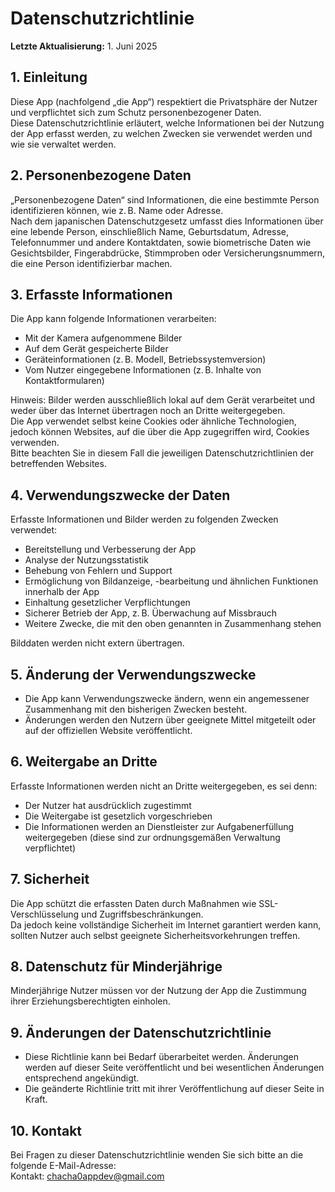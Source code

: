 # Datenschutzrichtlinie

**Letzte Aktualisierung:** 1. Juni 2025

## 1. Einleitung  
Diese App (nachfolgend „die App“) respektiert die Privatsphäre der Nutzer und verpflichtet sich zum Schutz personenbezogener Daten.  
Diese Datenschutzrichtlinie erläutert, welche Informationen bei der Nutzung der App erfasst werden, zu welchen Zwecken sie verwendet werden und wie sie verwaltet werden.

## 2. Personenbezogene Daten  
„Personenbezogene Daten“ sind Informationen, die eine bestimmte Person identifizieren können, wie z. B. Name oder Adresse.  
Nach dem japanischen Datenschutzgesetz umfasst dies Informationen über eine lebende Person, einschließlich Name, Geburtsdatum, Adresse, Telefonnummer und andere Kontaktdaten, sowie biometrische Daten wie Gesichtsbilder, Fingerabdrücke, Stimmproben oder Versicherungsnummern, die eine Person identifizierbar machen.

## 3. Erfasste Informationen  
Die App kann folgende Informationen verarbeiten:

- Mit der Kamera aufgenommene Bilder  
- Auf dem Gerät gespeicherte Bilder  
- Geräteinformationen (z. B. Modell, Betriebssystemversion)  
- Vom Nutzer eingegebene Informationen (z. B. Inhalte von Kontaktformularen)

Hinweis: Bilder werden ausschließlich lokal auf dem Gerät verarbeitet und weder über das Internet übertragen noch an Dritte weitergegeben.  
Die App verwendet selbst keine Cookies oder ähnliche Technologien, jedoch können Websites, auf die über die App zugegriffen wird, Cookies verwenden.  
Bitte beachten Sie in diesem Fall die jeweiligen Datenschutzrichtlinien der betreffenden Websites.

## 4. Verwendungszwecke der Daten  
Erfasste Informationen und Bilder werden zu folgenden Zwecken verwendet:

- Bereitstellung und Verbesserung der App  
- Analyse der Nutzungsstatistik  
- Behebung von Fehlern und Support  
- Ermöglichung von Bildanzeige, -bearbeitung und ähnlichen Funktionen innerhalb der App  
- Einhaltung gesetzlicher Verpflichtungen  
- Sicherer Betrieb der App, z. B. Überwachung auf Missbrauch  
- Weitere Zwecke, die mit den oben genannten in Zusammenhang stehen

Bilddaten werden nicht extern übertragen.

## 5. Änderung der Verwendungszwecke

- Die App kann Verwendungszwecke ändern, wenn ein angemessener Zusammenhang mit den bisherigen Zwecken besteht.  
- Änderungen werden den Nutzern über geeignete Mittel mitgeteilt oder auf der offiziellen Website veröffentlicht.

## 6. Weitergabe an Dritte  
Erfasste Informationen werden nicht an Dritte weitergegeben, es sei denn:

- Der Nutzer hat ausdrücklich zugestimmt  
- Die Weitergabe ist gesetzlich vorgeschrieben  
- Die Informationen werden an Dienstleister zur Aufgabenerfüllung weitergegeben (diese sind zur ordnungsgemäßen Verwaltung verpflichtet)

## 7. Sicherheit  
Die App schützt die erfassten Daten durch Maßnahmen wie SSL-Verschlüsselung und Zugriffsbeschränkungen.  
Da jedoch keine vollständige Sicherheit im Internet garantiert werden kann, sollten Nutzer auch selbst geeignete Sicherheitsvorkehrungen treffen.

## 8. Datenschutz für Minderjährige  
Minderjährige Nutzer müssen vor der Nutzung der App die Zustimmung ihrer Erziehungsberechtigten einholen.

## 9. Änderungen der Datenschutzrichtlinie  
- Diese Richtlinie kann bei Bedarf überarbeitet werden. Änderungen werden auf dieser Seite veröffentlicht und bei wesentlichen Änderungen entsprechend angekündigt.  
- Die geänderte Richtlinie tritt mit ihrer Veröffentlichung auf dieser Seite in Kraft.

## 10. Kontakt  
Bei Fragen zu dieser Datenschutzrichtlinie wenden Sie sich bitte an die folgende E-Mail-Adresse:  
Kontakt: [chacha0appdev@gmail.com](mailto:chacha0appdev@gmail.com)
